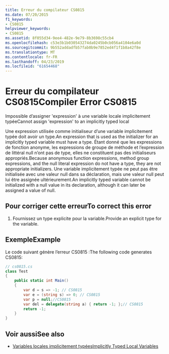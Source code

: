```yaml
---
title: Erreur du compilateur CS0815
ms.date: 07/20/2015
f1_keywords:
- CS0815
helpviewer_keywords:
- CS0815
ms.assetid: 8f055d34-9ee4-482e-9e79-8b3698c55cb4
ms.openlocfilehash: c53e3b1b030543274da0245b0cb056a4104e6a0d
ms.sourcegitcommit: 9b552addadfb57fab0b9e7852ed4f1f1b8a42f8e
ms.translationtype: MT
ms.contentlocale: fr-FR
ms.lasthandoff: 04/23/2019
ms.locfileid: "61654468"
---
```

# <a name="compiler-error-cs0815"></a><span data-ttu-id="a6003-102">Erreur du compilateur CS0815</span><span class="sxs-lookup"><span data-stu-id="a6003-102">Compiler Error CS0815</span></span>
<span data-ttu-id="a6003-103">Impossible d’assigner 'expression' à une variable locale implicitement typée</span><span class="sxs-lookup"><span data-stu-id="a6003-103">Cannot assign 'expression' to an implicitly typed local</span></span>  
  
 <span data-ttu-id="a6003-104">Une expression utilisée comme initialiseur d’une variable implicitement typée doit avoir un type.</span><span class="sxs-lookup"><span data-stu-id="a6003-104">An expression that is used as the initializer for an implicitly typed variable must have a type.</span></span> <span data-ttu-id="a6003-105">Étant donné que les expressions de fonction anonyme, les expressions de groupe de méthode et l’expression de littéral null n’ont pas de type, elles ne constituent pas des initialiseurs appropriés.</span><span class="sxs-lookup"><span data-stu-id="a6003-105">Because anonymous function expressions, method group expressions, and the null literal expression do not have a type, they are not appropriate initializers.</span></span> <span data-ttu-id="a6003-106">Une variable implicitement typée ne peut pas être initialisée avec une valeur null dans sa déclaration, mais une valeur null peut lui être assignée ultérieurement.</span><span class="sxs-lookup"><span data-stu-id="a6003-106">An implicitly typed variable cannot be initialized with a null value in its declaration, although it can later be assigned a value of null.</span></span>  
  
## <a name="to-correct-this-error"></a><span data-ttu-id="a6003-107">Pour corriger cette erreur</span><span class="sxs-lookup"><span data-stu-id="a6003-107">To correct this error</span></span>  
  
1. <span data-ttu-id="a6003-108">Fournissez un type explicite pour la variable.</span><span class="sxs-lookup"><span data-stu-id="a6003-108">Provide an explicit type for the variable.</span></span>  
  
## <a name="example"></a><span data-ttu-id="a6003-109">Exemple</span><span class="sxs-lookup"><span data-stu-id="a6003-109">Example</span></span>  
 <span data-ttu-id="a6003-110">Le code suivant génère l’erreur CS0815 :</span><span class="sxs-lookup"><span data-stu-id="a6003-110">The following code generates CS0815:</span></span>  
  
```csharp  
// cs0815.cs  
class Test  
{  
    public static int Main()  
    {  
        var d = s => -1; // CS0815  
        var e = (string s) => 0; // CS0815  
        var p = null;//CS0815  
        var del = delegate(string a) { return -1; };// CS0815  
        return -1;  
    }  
}  
```  
  
## <a name="see-also"></a><span data-ttu-id="a6003-111">Voir aussi</span><span class="sxs-lookup"><span data-stu-id="a6003-111">See also</span></span>

- [<span data-ttu-id="a6003-112">Variables locales implicitement typées</span><span class="sxs-lookup"><span data-stu-id="a6003-112">Implicitly Typed Local Variables</span></span>](../../csharp/programming-guide/classes-and-structs/implicitly-typed-local-variables.md)
